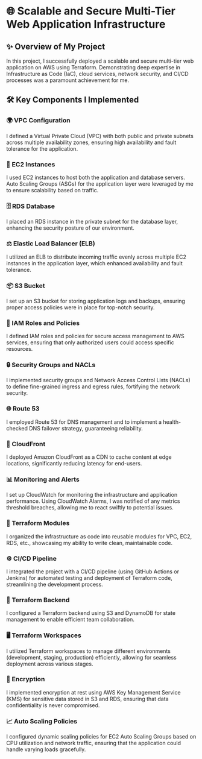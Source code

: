 # 🌐 Scalable and Secure Multi-Tier Web Application Infrastructure

## ✨ Overview of My Project

In this project, I successfully deployed a scalable and secure multi-tier web application on AWS using Terraform. Demonstrating deep expertise in Infrastructure as Code (IaC), cloud services, network security, and CI/CD processes was a paramount achievement for me.

## 🛠 Key Components I Implemented

### 🌍 VPC Configuration
I defined a Virtual Private Cloud (VPC) with both public and private subnets across multiple availability zones, ensuring high availability and fault tolerance for the application.

### 🚀 EC2 Instances
I used EC2 instances to host both the application and database servers. Auto Scaling Groups (ASGs) for the application layer were leveraged by me to ensure scalability based on traffic.

### 🗄 RDS Database
I placed an RDS instance in the private subnet for the database layer, enhancing the security posture of our environment.

### ⚖️ Elastic Load Balancer (ELB)
I utilized an ELB to distribute incoming traffic evenly across multiple EC2 instances in the application layer, which enhanced availability and fault tolerance.

### 📦 S3 Bucket
I set up an S3 bucket for storing application logs and backups, ensuring proper access policies were in place for top-notch security.

### 🔑 IAM Roles and Policies
I defined IAM roles and policies for secure access management to AWS services, ensuring that only authorized users could access specific resources.

### 🔒 Security Groups and NACLs
I implemented security groups and Network Access Control Lists (NACLs) to define fine-grained ingress and egress rules, fortifying the network security.

### 🌐 Route 53
I employed Route 53 for DNS management and to implement a health-checked DNS failover strategy, guaranteeing reliability.

### 🚀 CloudFront
I deployed Amazon CloudFront as a CDN to cache content at edge locations, significantly reducing latency for end-users.

### 📊 Monitoring and Alerts
I set up CloudWatch for monitoring the infrastructure and application performance. Using CloudWatch Alarms, I was notified of any metrics threshold breaches, allowing me to react swiftly to potential issues.

### 🧩 Terraform Modules
I organized the infrastructure as code into reusable modules for VPC, EC2, RDS, etc., showcasing my ability to write clean, maintainable code.

### ⚙️ CI/CD Pipeline
I integrated the project with a CI/CD pipeline (using GitHub Actions or Jenkins) for automated testing and deployment of Terraform code, streamlining the development process.

### 🔄 Terraform Backend
I configured a Terraform backend using S3 and DynamoDB for state management to enable efficient team collaboration.

### 🖥 Terraform Workspaces
I utilized Terraform workspaces to manage different environments (development, staging, production) efficiently, allowing for seamless deployment across various stages.

### 🔐 Encryption
I implemented encryption at rest using AWS Key Management Service (KMS) for sensitive data stored in S3 and RDS, ensuring that data confidentiality is never compromised.

### 📈 Auto Scaling Policies
I configured dynamic scaling policies for EC2 Auto Scaling Groups based on CPU utilization and network traffic, ensuring that the application could handle varying loads gracefully.
